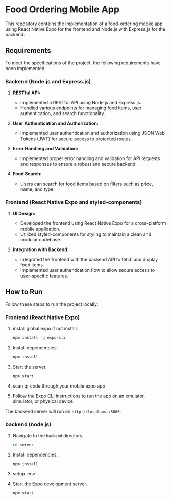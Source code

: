 # Food Ordering Mobile App

This repository contains the implementation of a food-ordering mobile app using React Native Expo for the frontend and Node.js with Express.js for the backend.

## Requirements

To meet the specifications of the project, the following requirements have been implemented:

### Backend (Node.js and Express.js)

1. **RESTful API:**
   - Implemented a RESTful API using Node.js and Express.js.
   - Handled various endpoints for managing food items, user authentication, and search functionality.

2. **User Authentication and Authorization:**
   - Implemented user authentication and authorization using JSON Web Tokens (JWT) for secure access to protected routes.

3. **Error Handling and Validation:**
   - Implemented proper error handling and validation for API requests and responses to ensure a robust and secure backend.

4. **Food Search:**
   - Users can search for food items based on filters such as price, name, and type.

### Frontend (React Native Expo and styled-components)

1. **UI Design:**
   - Developed the frontend using React Native Expo for a cross-platform mobile application.
   - Utilized styled-components for styling to maintain a clean and modular codebase.

2. **Integration with Backend:**
   - Integrated the frontend with the backend API to fetch and display food items.
   - Implemented user authentication flow to allow secure access to user-specific features.

## How to Run

Follow these steps to run the project locally:

 ### Frontend (React Native Expo)

1. install global expo if not install.
   ```bash
   npm install -g expo-cli
   ```

2. Install dependencies.
   ```bash
   npm install
   ```

3. Start the server.
   ```bash
   npm start
   ```
4. scan qr code through your mobile expo app

5. Follow the Expo CLI instructions to run the app on an emulator, simulator, or physical device.


The backend server will run on `http://localhost:5000`.

### backend (node js)

1. Navigate to the `backend` directory.
   ```bash
   cd server
   ```

2. Install dependencies.
   ```bash
   npm install
   ```
3. setup .env

4. Start the Expo development server.
   ```bash
   npm start
   ```
